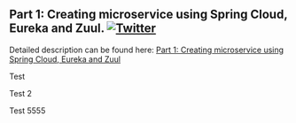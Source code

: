 ## Part 1: Creating microservice using Spring Cloud, Eureka and Zuul.  [![Twitter](https://img.shields.io/twitter/follow/piotr_minkowski.svg?style=social&logo=twitter&label=Follow%20Me)](https://twitter.com/piotr_minkowski)

Detailed description can be found here: [Part 1: Creating microservice using Spring Cloud, Eureka and Zuul](https://piotrminkowski.wordpress.com/2017/02/05/part-1-creating-microservice-using-spring-cloud-eureka-and-zuul/) 

Test

Test 2

Test 5555
